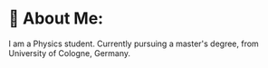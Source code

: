# 💫 About Me:
I am a Physics student. Currently pursuing a master's degree, from University of Cologne, Germany. 

